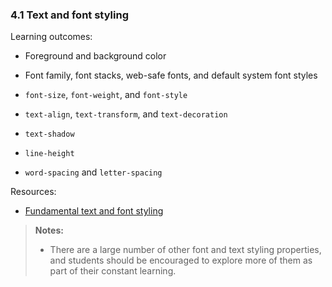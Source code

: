 ### 4.1 Text and font styling

Learning outcomes:

- Foreground and background color

- Font family, font stacks, web-safe fonts, and default system font styles

- `font-size`, `font-weight`, and `font-style`

- `text-align`, `text-transform`, and `text-decoration`

- `text-shadow`

- `line-height`

- `word-spacing` and `letter-spacing`

Resources:

- [Fundamental text and font styling](https://developer.mozilla.org/docs/Learn/CSS/Styling_text/Fundamentals)

> **Notes:**
>
> - There are a large number of other font and text styling properties, and students should be encouraged to explore more of them as part of their constant learning.
